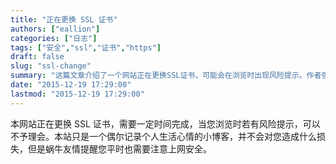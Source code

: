 ```yaml
---
title: "正在更换 SSL 证书"
authors: ["eallion"]
categories: ["日志"]
tags: ["安全","ssl","证书","https"]
draft: false
slug: "ssl-change"
summary: "这篇文章介绍了一个网站正在更换SSL证书，可能会在浏览时出现风险提示。作者强调该网站只是个人博客，不会给读者带来任何损失，但也提醒读者平时注意上网安全。"
date: "2015-12-19 17:29:00"
lastmod: "2015-12-19 17:29:00"
---
```


本网站正在更换 SSL 证书，需要一定时间完成，当您浏览时若有风险提示，可以不予理会。本站只是一个偶尔记录个人生活心情的小博客，并不会对您造成什么损失，但是蜗牛友情提醒您平时也需要注意上网安全。
